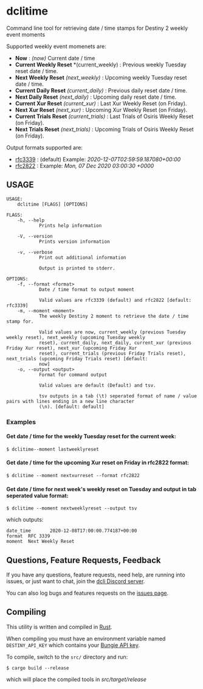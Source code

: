 # dclitime

Command line tool for retrieving date / time stamps for Destiny 2 weekly event moments

Supported weekly event momenets are:
* **Now** : *(now)* Current date / time
* **Current Weekly Reset** *(current_weekly) : Previous weekly Tuesday reset date / time.
* **Next Weekly Reset** *(next_weekly)* : Upcoming weekly Tuesday reset date / time.
* **Current Daily Reset** *(current_daily)* : Previous daily reset date / time.
* **Next Daily Reset** *(next_daily)* : Upcoming daily reset date / time.
* **Current Xur Reset** *(current_xur)* : Last Xur Weekly Reset (on Friday).
* **Next Xur Reset** *(next_xur)* : Upcoming Xur Weekly Reset (on Friday).
* **Current Trials Reset** *(current_trials)* : Last Trials of Osiris Weekly Reset (on Friday).
* **Next Trials Reset** *(next_trials)* : Upcoming Trials of Osiris Weekly Reset (on Friday).

Output formats supported are:
* [rfc3339](https://tools.ietf.org/html/rfc3339) : (default) Example: *2020-12-07T02:59:59.187080+00:00*
* [rfc2822](https://tools.ietf.org/html/rfc2822) : Example: *Mon, 07 Dec 2020 03:00:30 +0000*

## USAGE
```
USAGE:
    dclitime [FLAGS] [OPTIONS]

FLAGS:
    -h, --help       
            Prints help information

    -V, --version    
            Prints version information

    -v, --verbose    
            Print out additional information
            
            Output is printed to stderr.

OPTIONS:
    -f, --format <format>    
            Date / time format to output moment
            
            Valid values are rfc3339 (default) and rfc2822 [default: rfc3339]
    -m, --moment <moment>    
            The weekly Destiny 2 moment to retrieve the date / time stamp for.
            
            Valid values are now, current_weekly (previous Tuesday weekly reset), next_weekly (upcoming Tuesday weekly
            reset), current_daily, next_daily, current_xur (previous Friday Xur reset), next_xur (upcoming Friday Xur
            reset), current_trials (previous Friday Trials reset), next_trials (upcoming Friday Trials reset) [default:
            now]
    -o, --output <output>    
            Format for command output
            
            Valid values are default (Default) and tsv.
            
            tsv outputs in a tab (\t) seperated format of name / value pairs with lines ending in a new line character
            (\n). [default: default]
```

### Examples

#### Get date / time for the weekly Tuesday reset for the current week:
```
$ dclitime--moment lastweeklyreset
```

#### Get date / time for the upcoming Xur reset on Friday in rfc2822 format:
```
$ dclitime --moment nextxurreset --format rfc2822
```

#### Get date / time for next week's weekly reset on Tuesday and output in tab seperated value format:
```
$ dclitime --moment nextweeklyreset --output tsv
```

which outputs:

```
date_time       2020-12-08T17:00:00.774187+00:00
format  RFC 3339
moment  Next Weekly Reset
```

## Questions, Feature Requests, Feedback

If you have any questions, feature requests, need help, are running into issues, or just want to chat, join the [dcli Discord server](https://discord.gg/2Y8bV2Mq3p).

You can also log bugs and features requests on the [issues page](https://github.com/mikechambers/dcli/issues).


## Compiling

This utility is written and compiled in [Rust](https://www.rust-lang.org/).

When compiling you must have an environment variable named `DESTINY_API_KEY` which contains your [Bungie API key](https://www.bungie.net/en/Application).

To compile, switch to the `src/` directory and run:

```
$ cargo build --release
```

which will place the compiled tools in *src/target/release*